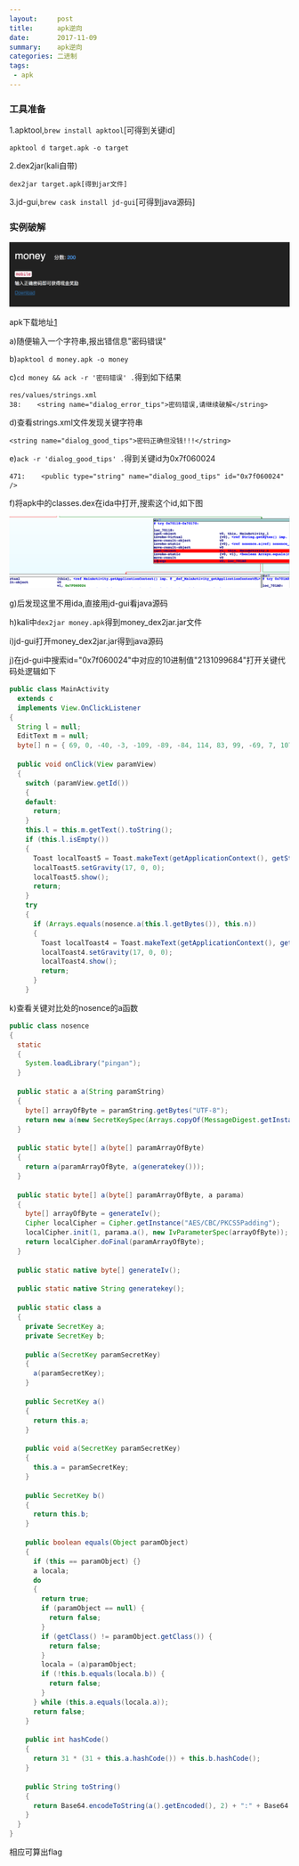 ```yaml
---
layout:     post
title:      apk逆向
date:       2017-11-09
summary:    apk逆向
categories: 二进制
tags:
 - apk
---
```


### 工具准备

1.apktool,`brew install apktool`[可得到关键id]

    apktool d target.apk -o target

2.dex2jar(kali自带)

    dex2jar target.apk[得到jar文件]

3.jd-gui,`brew cask install jd-gui`[可得到java源码]

### 实例破解

<img src="https://raw.githubusercontent.com/3xp10it/pic/master/money_apk.png">

apk下载地址[1]

a)随便输入一个字符串,报出错信息"密码错误"

b)`apktool d money.apk -o money`

c)`cd money && ack -r '密码错误' .`得到如下结果

    res/values/strings.xml
    38:    <string name="dialog_error_tips">密码错误,请继续破解</string>

d)查看strings.xml文件发现关键字符串

    <string name="dialog_good_tips">密码正确但没钱!!!</string>

e)`ack -r 'dialog_good_tips' .`得到关键id为0x7f060024

    471:    <public type="string" name="dialog_good_tips" id="0x7f060024" />

f)将apk中的classes.dex在ida中打开,搜索这个id,如下图

<img src="https://raw.githubusercontent.com/3xp10it/pic/master/money_apk_1.png">

g)后发现这里不用ida,直接用jd-gui看java源码

h)kali中`dex2jar money.apk`得到money_dex2jar.jar文件

i)jd-gui打开money_dex2jar.jar得到java源码

j)在jd-gui中搜索id="0x7f060024"中对应的10进制值"2131099684"打开关键代码处逻辑如下

```java
public class MainActivity
  extends c
  implements View.OnClickListener
{
  String l = null;
  EditText m = null;
  byte[] n = { 69, 0, -40, -3, -109, -89, -84, 114, 83, 99, -69, 7, 107, -31, -113, -4, 20, -122, 3, -33, -72, -4, -20, 65, 44, -36, 117, 4, 81, -70, 31, 125 };
  
  public void onClick(View paramView)
  {
    switch (paramView.getId())
    {
    default: 
      return;
    }
    this.l = this.m.getText().toString();
    if (this.l.isEmpty())
    {
      Toast localToast5 = Toast.makeText(getApplicationContext(), getString(2131099683), 1);
      localToast5.setGravity(17, 0, 0);
      localToast5.show();
      return;
    }
    try
    {
      if (Arrays.equals(nosence.a(this.l.getBytes()), this.n))
      {
        Toast localToast4 = Toast.makeText(getApplicationContext(), getString(2131099684), 1);
        localToast4.setGravity(17, 0, 0);
        localToast4.show();
        return;
      }
    }
```

k)查看关键对比处的nosence的a函数

```java
public class nosence
{
  static
  {
    System.loadLibrary("pingan");
  }
  
  public static a a(String paramString)
  {
    byte[] arrayOfByte = paramString.getBytes("UTF-8");
    return new a(new SecretKeySpec(Arrays.copyOf(MessageDigest.getInstance("SHA-1").digest(arrayOfByte), 16), "AES"));
  }
  
  public static byte[] a(byte[] paramArrayOfByte)
  {
    return a(paramArrayOfByte, a(generatekey()));
  }
  
  public static byte[] a(byte[] paramArrayOfByte, a parama)
  {
    byte[] arrayOfByte = generateIv();
    Cipher localCipher = Cipher.getInstance("AES/CBC/PKCS5Padding");
    localCipher.init(1, parama.a(), new IvParameterSpec(arrayOfByte));
    return localCipher.doFinal(paramArrayOfByte);
  }
  
  public static native byte[] generateIv();
  
  public static native String generatekey();
  
  public static class a
  {
    private SecretKey a;
    private SecretKey b;
    
    public a(SecretKey paramSecretKey)
    {
      a(paramSecretKey);
    }
    
    public SecretKey a()
    {
      return this.a;
    }
    
    public void a(SecretKey paramSecretKey)
    {
      this.a = paramSecretKey;
    }
    
    public SecretKey b()
    {
      return this.b;
    }
    
    public boolean equals(Object paramObject)
    {
      if (this == paramObject) {}
      a locala;
      do
      {
        return true;
        if (paramObject == null) {
          return false;
        }
        if (getClass() != paramObject.getClass()) {
          return false;
        }
        locala = (a)paramObject;
        if (!this.b.equals(locala.b)) {
          return false;
        }
      } while (this.a.equals(locala.a));
      return false;
    }
    
    public int hashCode()
    {
      return 31 * (31 + this.a.hashCode()) + this.b.hashCode();
    }
    
    public String toString()
    {
      return Base64.encodeToString(a().getEncoded(), 2) + ":" + Base64.encodeToString(b().getEncoded(), 2);
    }
  }
}

```

相应可算出flag

[1]: http://pinganctf.pwnhub.cn/dl/money_f608220a1890008bf38d36ec6e7174b8.zip
